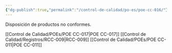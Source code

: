 ```yaml
---
{"dg-publish":true,"permalink":"/control-de-calidad/po-es/poe-cc-016/"}
---
```


Disposición de productos no conformes.

[[Control de Calidad/POEs/POE CC-017\|POE CC-017]]
[[Control de Calidad/Registros/RCC-009\|RCC-009]]
[[Control de Calidad/POEs/POE CC-011\|POE CC-011]]


